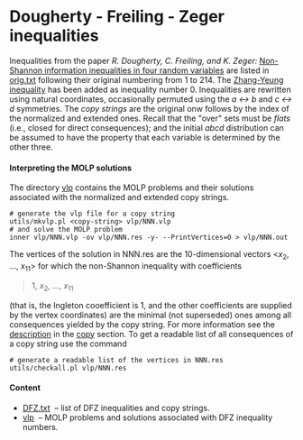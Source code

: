 Dougherty - Freiling - Zeger inequalities
=================

Inequalities from the paper *R. Dougherty, C. 
Freiling, and K.  Zeger:* [Non-Shannon information inequalities in four random variables](http://arxiv.org/pdf/1104.3602v1) are
listed in [orig.txt](orig.txt) following their original numbering from 1 to 214. 
The [Zhang-Yeung inequality](http://www.cs.cornell.edu/courses/cs783/2007fa/papers/ZYnonShannon.pdf)
has been added as inequality number 0. Inequalities are rewritten using natural
coordinates, occasionally permuted using the *a &harr; b* and *c &harr; d*
symmetries. The *copy strings* are the original onw follows by the index of
the normalized and extended ones. Recall that the &quot;over&quot;
sets must be *flats* (i.e., closed for direct consequences); and the
initial *abcd* distribution can be assumed to have the 
property that each variable is determined by the other three.

#### Interpreting the MOLP solutions

The directory [vlp](vlp) contains the MOLP problems and their solutions associated
with the normalized and extended copy strings.

    # generate the vlp file for a copy string
    utils/mkvlp.pl <copy-string> vlp/NNN.vlp
    # and solve the MOLP problem
    inner vlp/NNN.vlp -ov vlp/NNN.res -y- --PrintVertices=0 > vlp/NNN.out

The vertices of the solution in NNN.res are the 10-dimensional vectors 
&lt;*x*<sub>2</sub>, ..., *x*<sub>11</sub>&gt; for which the non-Shannon
inequality with coefficients

>  1, *x*<sub>2</sub>, ..., *x*<sub>11</sub>

(that is, the Ingleton cooefficient is 1, and the other coefficients are
supplied by the vertex coordinates) are the minimal (not superseded) ones
among all consequences yielded by the copy string. For more information 
see the [description](../copy/DESCRIPTION.md) in the [copy](../copy) section.
To get a readable list of all consequences of a copy string use the command

    # generate a readable list of the vertices in NNN.res
    utils/checkall.pl vlp/NNN.res

#### Content

* [DFZ.txt](orig.txt) &nbsp;&ndash; list of DFZ inequalities and copy strings.
* [vlp](vlp) &nbsp;&ndash; MOLP problems and solutions associated with DFZ inequality numbers.




